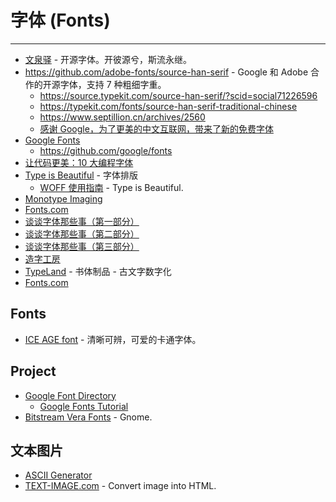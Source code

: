 
# 字体 (Fonts)

----

* [文泉驿](http://wenq.org/) - 开源字体。开彼源兮，斯流永继。
* https://github.com/adobe-fonts/source-han-serif - Google 和 Adobe 合作的开源字体，支持 7 种粗细字重。
  * https://source.typekit.com/source-han-serif/?scid=social71226596
  * https://typekit.com/fonts/source-han-serif-traditional-chinese
  * https://www.septillion.cn/archives/2560
  * [感谢 Google，为了更美的中文互联网，带来了新的免费字体](http://www.ifanr.com/813974)
* [Google Fonts](https://fonts.google.com/)
  * https://github.com/google/fonts
* [让代码更美：10 大编程字体](http://www.cnbeta.com/articles/102609.htm)
* [Type is Beautiful](http://www.typeisbeautiful.com/) - 字体排版
    * [WOFF 使用指南](http://www.typeisbeautiful.com/2010/01/1903) - Type is Beautiful.
* [Monotype Imaging](http://www.monotypeimaging.com/)
* [Fonts.com](http://www.fonts.com/)
* [谈谈字体那些事（第一部分）](http://www.sun.com/bigadmin/hubs/multilingual/simp_chinese/content/font_1.jsp)
* [谈谈字体那些事（第二部分）](http://www.sun.com/bigadmin/hubs/multilingual/simp_chinese/content/font_2.jsp)
* [谈谈字体那些事（第三部分）](http://www.sun.com/bigadmin/hubs/multilingual/simp_chinese/content/font_3.jsp)
* [造字工房](http://redesign.hk/)
* [TypeLand](http://typeland.com/typeface/) - 书体制品 - 古文字数字化
* [Fonts.com](http://www.fonts.com/)

## Fonts

* [ICE AGE font](http://www.dafont.com/ice-age-font.font) - 清晰可辨，可爱的卡通字体。

## Project

* [Google Font Directory](http://code.google.com/webfonts)
    * [Google Fonts Tutorial](http://cssgallery.info/google-fonts-tutorial/)
* [Bitstream Vera Fonts](http://www.gnome.org/fonts/) - Gnome.

## 文本图片

* [ASCII Generator](http://www.network-science.de/ascii/)
* [TEXT-IMAGE.com](http://www.text-image.com/convert/) - Convert image into HTML.
